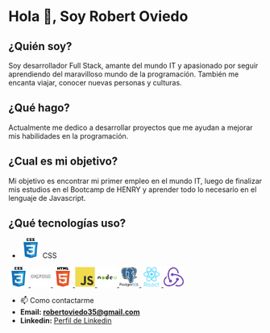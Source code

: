<h1>Hola 👋, Soy Robert Oviedo</h1>

<h2>¿Quién soy?</h2>
<p>Soy desarrollador Full Stack, amante del mundo IT y apasionado por seguir aprendiendo del maravilloso mundo de la programación. También me encanta viajar, conocer nuevas personas y culturas.</p>

<h2>¿Qué hago?</h2>
<p>Actualmente me dedico a desarrollar proyectos que me ayudan a mejorar mis habilidades en la programación.</p>

<h2>¿Cual es mi objetivo?</h2>
<p>Mi objetivo es encontrar mi primer empleo en el mundo IT, luego de finalizar mis estudios en el Bootcamp de HENRY y aprender todo lo necesario en el lenguaje de Javascript.</p>

<h2>¿Qué tecnologías uso?</h2>
<ul>
  <li><p><img src="https://raw.githubusercontent.com/devicons/devicon/master/icons/css3/css3-original-wordmark.svg" alt="css3" width="40" height="40"/> CSS</p></li>
</ul>
 




<p align="left"> 
<a href="https://www.w3schools.com/css/" target="_blank" rel="noreferrer"> 
  <img src="https://raw.githubusercontent.com/devicons/devicon/master/icons/css3/css3-original-wordmark.svg" alt="css3" width="40" height="40"/> 
</a> <a href="https://expressjs.com" target="_blank" rel="noreferrer"> <img src="https://raw.githubusercontent.com/devicons/devicon/master/icons/express/express-original-wordmark.svg" alt="express" width="40" height="40"/> </a> <a href="https://www.w3.org/html/" target="_blank" rel="noreferrer"> <img src="https://raw.githubusercontent.com/devicons/devicon/master/icons/html5/html5-original-wordmark.svg" alt="html5" width="40" height="40"/> </a> <a href="https://developer.mozilla.org/en-US/docs/Web/JavaScript" target="_blank" rel="noreferrer"> <img src="https://raw.githubusercontent.com/devicons/devicon/master/icons/javascript/javascript-original.svg" alt="javascript" width="40" height="40"/> </a> <a href="https://nodejs.org" target="_blank" rel="noreferrer"> <img src="https://raw.githubusercontent.com/devicons/devicon/master/icons/nodejs/nodejs-original-wordmark.svg" alt="nodejs" width="40" height="40"/> </a> <a href="https://www.postgresql.org" target="_blank" rel="noreferrer"> <img src="https://raw.githubusercontent.com/devicons/devicon/master/icons/postgresql/postgresql-original-wordmark.svg" alt="postgresql" width="40" height="40"/> </a> <a href="https://reactjs.org/" target="_blank" rel="noreferrer"> <img src="https://raw.githubusercontent.com/devicons/devicon/master/icons/react/react-original-wordmark.svg" alt="react" width="40" height="40"/> </a> <a href="https://redux.js.org" target="_blank" rel="noreferrer"> <img src="https://raw.githubusercontent.com/devicons/devicon/master/icons/redux/redux-original.svg" alt="redux" width="40" height="40"/> </a> </p>



- 📫 Como contactarme  
- **Email: robertoviedo35@gmail.com**
- **Linkedin:** <a href="https://www.linkedin.com/in/robert-oviedo-8b529a240/">Perfil de Linkedin</a>

